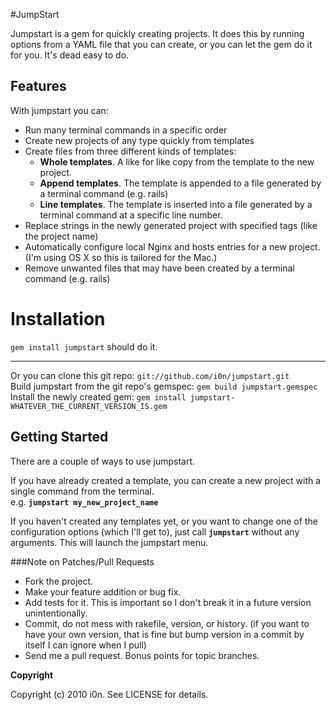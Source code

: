 #JumpStart

Jumpstart is a gem for quickly creating projects.
It does this by running options from a YAML file that you can create, or you can let the gem do it for you.
It's dead easy to do.

## Features
With jumpstart you can:

* Run many terminal commands in a specific order
* Create new projects of any type quickly from templates
* Create files from three different kinds of templates:
  * **Whole templates**. A like for like copy from the template to the new project.
  * **Append templates**. The template is appended to a file generated by a terminal command (e.g. rails)
  * **Line templates**. The template is inserted into a file generated by a terminal command at a specific line number.
* Replace strings in the newly generated project with specified tags (like the project name)
* Automatically configure local Nginx and hosts entries for a new project. (I'm using OS X so this is tailored for the Mac.)
* Remove unwanted files that may have been created by a terminal command (e.g. rails)

# Installation
`gem install jumpstart` should do it.
- - - - -
Or you can clone this git repo:               `git://github.com/i0n/jumpstart.git`  
Build jumpstart from the git repo's gemspec:  `gem build jumpstart.gemspec`  
Install the newly created gem:                `gem install jumpstart-WHATEVER_THE_CURRENT_VERSION_IS.gem`  

## Getting Started
There are a couple of ways to use jumpstart.

If you have already created a template, you can create a new project with a single command from the terminal.  
e.g. **`jumpstart my_new_project_name`**  

If you haven't created any templates yet, or you want to change one of the configuration options (which I'll get to), just call **`jumpstart`** without any arguments. This will launch the jumpstart menu.

###Note on Patches/Pull Requests
 
* Fork the project.
* Make your feature addition or bug fix.
* Add tests for it. This is important so I don't break it in a
  future version unintentionally.
* Commit, do not mess with rakefile, version, or history.
  (if you want to have your own version, that is fine but bump version in a commit by itself I can ignore when I pull)
* Send me a pull request. Bonus points for topic branches.

**Copyright**

Copyright (c) 2010 i0n. See LICENSE for details.
